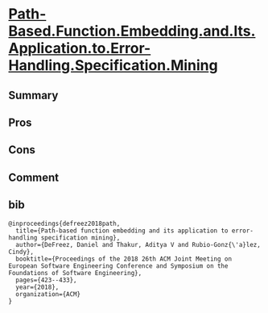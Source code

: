 # [Path-Based.Function.Embedding.and.Its.Application.to.Error-Handling.Specification.Mining](https://web.cs.ucdavis.edu/~rubio/includes/fse18.pdf)

## Summary

## Pros

## Cons

## Comment

## bib
```
@inproceedings{defreez2018path,
  title={Path-based function embedding and its application to error-handling specification mining},
  author={DeFreez, Daniel and Thakur, Aditya V and Rubio-Gonz{\'a}lez, Cindy},
  booktitle={Proceedings of the 2018 26th ACM Joint Meeting on European Software Engineering Conference and Symposium on the Foundations of Software Engineering},
  pages={423--433},
  year={2018},
  organization={ACM}
}
```